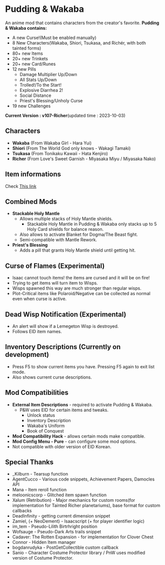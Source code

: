 # Pudding & Wakaba

An anime mod that contains characters from the creator's favorite.
**Pudding & Wakaba contains:**
- A new Curse!(Must be enabled manually)
- 8 New Characters(Wakaba, Shiori, Tsukasa, and Richér, with both tainted forms)
- 80+ new Items
- 20+ new Trinkets
- 20+ new Card/Runes
- 12 new Pills 
   - Damage Multiplier Up/Down
   - All Stats Up/Down
   - Trolled!/To the Start!
   - Explosive Diarrhea 2!
   - Social Distance
   - Priest's Blessing/Unholy Curse
- 19 new Challenges

**Current Version : v107-Richer**(updated time : 2023-10-03)

## Characters

- **Wakaba** (From Wakaba Girl - Hara Yui)
- **Shiori** (From The World God only knows - Wakagi Tamaki)
- **Tsukasa** (From Tonikaku Kawaii - Hata Kenjiro)
- **Richer** (From Love's Sweet Garnish - Miyasaka Miyu / Miyasaka Nako)

## Item informations

Check [This link](https://kohashiwakaba.notion.site/4e87f1c646524283896401a270750755?v=b0de151aac874afa8aec361b255110f9)

## Combined Mods
- **Stackable Holy Mantle**
  - Allows multiple stacks of Holy Mantle shields.
    - Stackable Holy Mantle in Pudding & Wakaba only stacks up to 5 Holy Card shields for balance reason.
  - Also allows to activate Blanket for Dogma/The Beast fight.
  - Semi-compatible with Mantle Rework.
- **Priest's Blessing** 
  - Adds a pill that grants Holy Mantle shield until getting hit.

## Curse of Flames (Experimental)
- Isaac cannot touch items! the items are cursed and it will be on fire!
- Trying to get items will turn item to Wisps.
- Wisps spawned this way are much stronger than regular wisps.
- Plot-Critical items like Polaroid/Negative can be collected as normal even when curse is active.

## Dead Wisp Notification (Experimental)
- An alert will show if a Lemegeton Wisp is destroyed.
- Follows EID item names.

## Inventory Descriptions (Currently on development)
- Press F5 to show current items you have. Pressing F5 again to exit list mode.
- Also shows current curse descriptions.

## Mod Compatibilities
- **External Item Descriptions** - required to activate Pudding & Wakaba.
   - P&W uses EID for certain items and tweaks.
      - Unlock status
      - Inventory Description
      - Wakaba's Uniform
      - Book of Conquest
- **Mod Compatibility Hack** - allows certain mods make compatible.
- **Mod Config Menu - Pure** - can configure some mod options.
- Not compatible with older version of EID Korean.

## Special Thanks
- _Kilburn - Tearsup function
- AgentCucco - Various code snippets, Achievement Papers, Damocles API
- Mana - Item reroll function
- meloonicscorp - Glitched item spawn function
- Xalum (Retribution) - Major mechanics for custom rooms(for implementation for Tainted Richer planetariums), base format for custom callbacks
- DeadInfinity - getting current dimension snippet
- Zamiel, (+ NeoDement) - Isaacscript (+ for player identifier logic)
- im_tem - Pseudo-Lilith Birtrhright position 
- Wofsauge - Pseudo-Dark Arts trails snippet
- Cadaver: The Rotten Expansion - for implementation for Clover Chest
- Connor - Hidden Item manager
- bogdanrudyka - PostGetCollectible custom callback
- Sanio - Character Costume Protector library / PnW uses modified version of Costume Protector.
